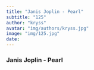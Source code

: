 ```yaml
---
title: "Janis Joplin - Pearl"
subtitle: "125"
author: "kryss"
avatar: "img/authors/kryss.jpg"
image: "img/125.jpg"
date:
---
```


### Janis Joplin - Pearl
